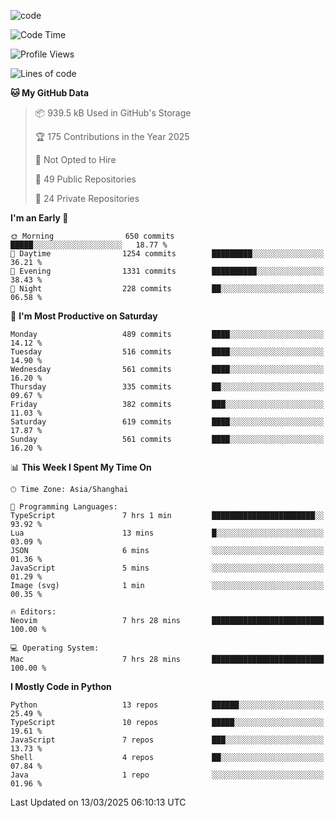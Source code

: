 
<!--
**liuyaanng/liuyaanng** is a ✨ _special_ ✨ repository because its `README.md` (this file) appears on your GitHub profile.

Here are some ideas to get you started:

- 🔭 I’m currently working on ...
- 🌱 I’m currently learning ...
- 👯 I’m looking to collaborate on ...
- 🤔 I’m looking for help with ...
- 💬 Ask me about ...
- 📫 How to reach me: ...
- 😄 Pronouns: ...
- ⚡ Fun fact: ...
-->


![code](https://cdn.jsdelivr.net/gh/liuyaanng/liuyaanng@1.0/code.gif) 

<!--START_SECTION:waka-->
![Code Time](http://img.shields.io/badge/Code%20Time-1%2C263%20hrs%2034%20mins-blue)

![Profile Views](http://img.shields.io/badge/Profile%20Views-0-blue)

![Lines of code](https://img.shields.io/badge/From%20Hello%20World%20I%27ve%20Written-21.0%20million%20lines%20of%20code-blue)

**🐱 My GitHub Data** 

> 📦 939.5 kB Used in GitHub's Storage 
 > 
> 🏆 175 Contributions in the Year 2025
 > 
> 🚫 Not Opted to Hire
 > 
> 📜 49 Public Repositories 
 > 
> 🔑 24 Private Repositories 
 > 
**I'm an Early 🐤** 

```text
🌞 Morning                650 commits         █████░░░░░░░░░░░░░░░░░░░░   18.77 % 
🌆 Daytime                1254 commits        █████████░░░░░░░░░░░░░░░░   36.21 % 
🌃 Evening                1331 commits        ██████████░░░░░░░░░░░░░░░   38.43 % 
🌙 Night                  228 commits         ██░░░░░░░░░░░░░░░░░░░░░░░   06.58 % 
```
📅 **I'm Most Productive on Saturday** 

```text
Monday                   489 commits         ████░░░░░░░░░░░░░░░░░░░░░   14.12 % 
Tuesday                  516 commits         ████░░░░░░░░░░░░░░░░░░░░░   14.90 % 
Wednesday                561 commits         ████░░░░░░░░░░░░░░░░░░░░░   16.20 % 
Thursday                 335 commits         ██░░░░░░░░░░░░░░░░░░░░░░░   09.67 % 
Friday                   382 commits         ███░░░░░░░░░░░░░░░░░░░░░░   11.03 % 
Saturday                 619 commits         ████░░░░░░░░░░░░░░░░░░░░░   17.87 % 
Sunday                   561 commits         ████░░░░░░░░░░░░░░░░░░░░░   16.20 % 
```


📊 **This Week I Spent My Time On** 

```text
🕑︎ Time Zone: Asia/Shanghai

💬 Programming Languages: 
TypeScript               7 hrs 1 min         ███████████████████████░░   93.92 % 
Lua                      13 mins             █░░░░░░░░░░░░░░░░░░░░░░░░   03.09 % 
JSON                     6 mins              ░░░░░░░░░░░░░░░░░░░░░░░░░   01.36 % 
JavaScript               5 mins              ░░░░░░░░░░░░░░░░░░░░░░░░░   01.29 % 
Image (svg)              1 min               ░░░░░░░░░░░░░░░░░░░░░░░░░   00.35 % 

🔥 Editors: 
Neovim                   7 hrs 28 mins       █████████████████████████   100.00 % 

💻 Operating System: 
Mac                      7 hrs 28 mins       █████████████████████████   100.00 % 
```

**I Mostly Code in Python** 

```text
Python                   13 repos            ██████░░░░░░░░░░░░░░░░░░░   25.49 % 
TypeScript               10 repos            █████░░░░░░░░░░░░░░░░░░░░   19.61 % 
JavaScript               7 repos             ███░░░░░░░░░░░░░░░░░░░░░░   13.73 % 
Shell                    4 repos             ██░░░░░░░░░░░░░░░░░░░░░░░   07.84 % 
Java                     1 repo              ░░░░░░░░░░░░░░░░░░░░░░░░░   01.96 % 
```




 Last Updated on 13/03/2025 06:10:13 UTC
<!--END_SECTION:waka-->
